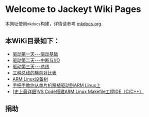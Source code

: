 # Welcome to Jackeyt Wiki Pages


本网址使用`mkdocs`构建，详情请参考 [mkdocs.org](https://mkdocs.org).

## 本WiKi目录如下： ##

* [驱动第一天---驱动基础](驱动第一天---驱动基础.md)
* [驱动第二天---中断与I/O](驱动第二天---中断.md)
* [驱动第三天---总线](驱动第三天---总线.md)
* [三种总线的横向对比表](三种总线的横向对比表.md)
* [ARM Linux设备树](ARMLinux设备树.md)
* [手把手教你从单片机移植驱动到ARM Linux上](手把手教你从单片机移植驱动到ARMLinux上.md)
* [[史上最详细]VS Code搭建ARM Linux Makefile工程IDE（C/C++）]([史上最详细]VSCode搭建ARMLinuxMakefile工程IDE（C-C++）.md)


## 捐助 ##
